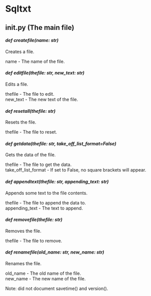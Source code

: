 # Sqltxt
## __init__.py (The main file)

#### *def createfile(name: str)*

Creates a file.  

name - The name of the file.  

#### *def editfile(thefile: str, new_text: str)*

Edits a file.  

thefile - The file to edit.  
new_text - The new text of the file.  

#### *def resetall(thefile: str)*

Resets the file.  

thefile - The file to reset.  

#### *def getdata(thefile: str, take_off_list_format=False)*

Gets the data of the file.  

thefile - The file to get the data.  
take_off_list_format - If set to False, no square brackets will appear.  

#### *def appendtext(thefile: str, appending_text: str)*

Appends some text to the file contents.  

thefile - The file to append the data to.  
appending_text - The text to append.  

#### *def removefile(thefile: str)*

Removes the file.  

thefile - The file to remove.  

#### *def renamefile(old_name: str, new_name: str)*

Renames the file.  

old_name - The old name of the file.  
new_name - The new name of the file.  

Note: did not document savetime() and version().

<title>sqltxt | docs</title>
